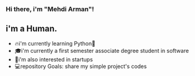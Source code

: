 ### Hi there, i'm "Mehdi Arman"!

## i'm a Human.
- 🔥i'm currently learning Python🐍
- 🎓i'm currently a first semester associate degree student in software 
- 🧠i'm also interested in startups
- 💻repository Goals: share my simple project's codes
